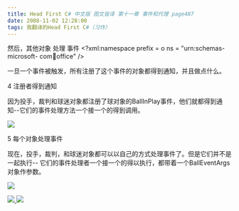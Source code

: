 ```yaml
---
title: Head First C# 中文版 图文皆译 第十一章 事件和代理 page487
date: 2008-11-02 12:28:00
tags: 我翻译的Head First C#（习作）
---
```

然后，其他对象  处理  事件  <?xml:namespace prefix = o ns = "urn:schemas-microsoft-
com:office:office" />

一旦一个事件被触发，所有注册了这个事件的对象都得到通知，并且做点什么。

4  注册者得到通知

因为投手，裁判和球迷对象都注册了球对象的BallInPlay事件，他们就都得到通知--它们的事件处理方法一个接一个的得到调用。

![](https://p-blog.csdn.net/images/p_blog_csdn_net/cuipengfei1/EntryImages/20081102/%E6%88%AA%E5%9B%BE03.jpg)

5  每个对象处理事件

现在，投手，裁判，和球迷对象都可以以自己的方式处理事件了。但是它们并不是一起执行--
它们的事件处理者一个接一个的得以执行，都带着一个BallEventArgs对象作参数。

![](https://p-blog.csdn.net/images/p_blog_csdn_net/cuipengfei1/EntryImages/20081102/%E6%88%AA%E5%9B%BE04.jpg)



[ ![](https://profile.csdnimg.cn/5/2/5/3_cuipengfei1)
![](https://g.csdnimg.cn/static/user-reg-year/1x/11.png)
](https://blog.csdn.net/cuipengfei1)





